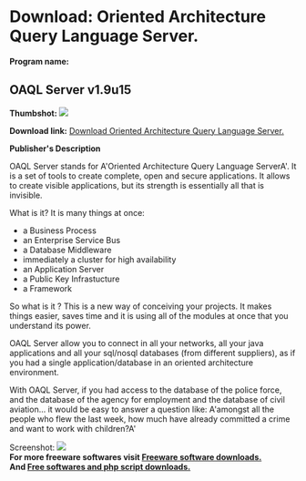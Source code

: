# Download: Oriented Architecture Query Language Server.

**Program name:**

## OAQL Server v1.9u15

  
**Thumbshot:** ![](http://www.freewarefiles.com/screenshot/oaqlsvr_md.jpg)   
  
**Download link:** [Download Oriented Architecture Query Language Server.](http://freesoftwares.boysofts.com/OAQL-Server_program_98323.html)  
  


**Publisher's Description**  
  


OAQL Server stands for A'Oriented Architecture Query Language ServerA'. It is a set of tools to create complete, open and secure applications. It allows to create visible applications, but its strength is essentially all that is invisible. 

What is it? It is many things at once:

  * a Business Process 
  * an Enterprise Service Bus 
  * a Database Middleware 
  * immediately a cluster for high availability 
  * an Application Server 
  * a Public Key Infrastucture 
  * a Framework 

So what is it ? This is a new way of conceiving your projects. It makes things easier, saves time and it is using all of the modules at once that you understand its power.

OAQL Server allow you to connect in all your networks, all your java applications and all your sql/nosql databases (from different suppliers), as if you had a single application/database in an oriented architecture environment.

With OAQL Server, if you had access to the database of the police force, and the database of the agency for employment and the database of civil aviation... it would be easy to answer a question like: A'amongst all the people who flew the last week, how much have already committed a crime and want to work with children?A'

  
  
Screenshot: ![](http://www.freewarefiles.com/screenshot/oaqlsvr.jpg)   
**For more freeware softwares visit [Freeware software downloads.](http://freesoftwares.boysofts.com/)**   
**And [Free softwares and php script downloads.](http://www.boysofts.com/)**
